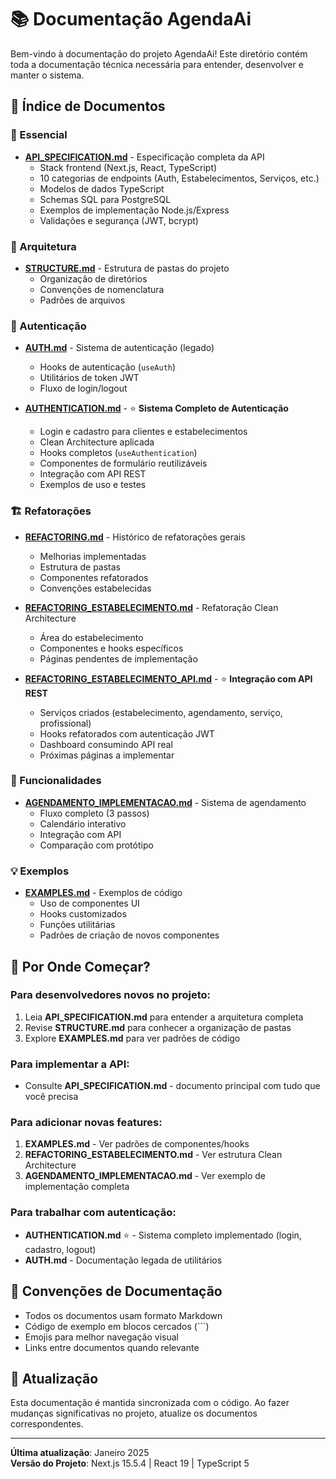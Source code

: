 # 📚 Documentação AgendaAi

Bem-vindo à documentação do projeto AgendaAi! Este diretório contém toda a
documentação técnica necessária para entender, desenvolver e manter o sistema.

## 📖 Índice de Documentos

### 🚀 Essencial

-   **[API_SPECIFICATION.md](./API_SPECIFICATION.md)** - Especificação completa
    da API
    -   Stack frontend (Next.js, React, TypeScript)
    -   10 categorias de endpoints (Auth, Estabelecimentos, Serviços, etc.)
    -   Modelos de dados TypeScript
    -   Schemas SQL para PostgreSQL
    -   Exemplos de implementação Node.js/Express
    -   Validações e segurança (JWT, bcrypt)

### 📐 Arquitetura

-   **[STRUCTURE.md](./STRUCTURE.md)** - Estrutura de pastas do projeto
    -   Organização de diretórios
    -   Convenções de nomenclatura
    -   Padrões de arquivos

### 🔐 Autenticação

-   **[AUTH.md](./AUTH.md)** - Sistema de autenticação (legado)

    -   Hooks de autenticação (`useAuth`)
    -   Utilitários de token JWT
    -   Fluxo de login/logout

-   **[AUTHENTICATION.md](./AUTHENTICATION.md)** - ⭐ **Sistema Completo de
    Autenticação**
    -   Login e cadastro para clientes e estabelecimentos
    -   Clean Architecture aplicada
    -   Hooks completos (`useAuthentication`)
    -   Componentes de formulário reutilizáveis
    -   Integração com API REST
    -   Exemplos de uso e testes

### 🏗️ Refatorações

-   **[REFACTORING.md](./REFACTORING.md)** - Histórico de refatorações gerais

    -   Melhorias implementadas
    -   Estrutura de pastas
    -   Componentes refatorados
    -   Convenções estabelecidas

-   **[REFACTORING_ESTABELECIMENTO.md](./REFACTORING_ESTABELECIMENTO.md)** -
    Refatoração Clean Architecture

    -   Área do estabelecimento
    -   Componentes e hooks específicos
    -   Páginas pendentes de implementação

-   **[REFACTORING_ESTABELECIMENTO_API.md](./REFACTORING_ESTABELECIMENTO_API.md)** -
    ⭐ **Integração com API REST**
    -   Serviços criados (estabelecimento, agendamento, serviço, profissional)
    -   Hooks refatorados com autenticação JWT
    -   Dashboard consumindo API real
    -   Próximas páginas a implementar

### 📅 Funcionalidades

-   **[AGENDAMENTO_IMPLEMENTACAO.md](./AGENDAMENTO_IMPLEMENTACAO.md)** - Sistema
    de agendamento
    -   Fluxo completo (3 passos)
    -   Calendário interativo
    -   Integração com API
    -   Comparação com protótipo

### 💡 Exemplos

-   **[EXAMPLES.md](./EXAMPLES.md)** - Exemplos de código
    -   Uso de componentes UI
    -   Hooks customizados
    -   Funções utilitárias
    -   Padrões de criação de novos componentes

## 🎯 Por Onde Começar?

### Para desenvolvedores novos no projeto:

1. Leia **API_SPECIFICATION.md** para entender a arquitetura completa
2. Revise **STRUCTURE.md** para conhecer a organização de pastas
3. Explore **EXAMPLES.md** para ver padrões de código

### Para implementar a API:

-   Consulte **API_SPECIFICATION.md** - documento principal com tudo que você
    precisa

### Para adicionar novas features:

1. **EXAMPLES.md** - Ver padrões de componentes/hooks
2. **REFACTORING_ESTABELECIMENTO.md** - Ver estrutura Clean Architecture
3. **AGENDAMENTO_IMPLEMENTACAO.md** - Ver exemplo de implementação completa

### Para trabalhar com autenticação:

-   **AUTHENTICATION.md** ⭐ - Sistema completo implementado (login, cadastro,
    logout)
-   **AUTH.md** - Documentação legada de utilitários

## 📝 Convenções de Documentação

-   Todos os documentos usam formato Markdown
-   Código de exemplo em blocos cercados (```)
-   Emojis para melhor navegação visual
-   Links entre documentos quando relevante

## 🔄 Atualização

Esta documentação é mantida sincronizada com o código. Ao fazer mudanças
significativas no projeto, atualize os documentos correspondentes.

---

**Última atualização**: Janeiro 2025  
**Versão do Projeto**: Next.js 15.5.4 | React 19 | TypeScript 5
